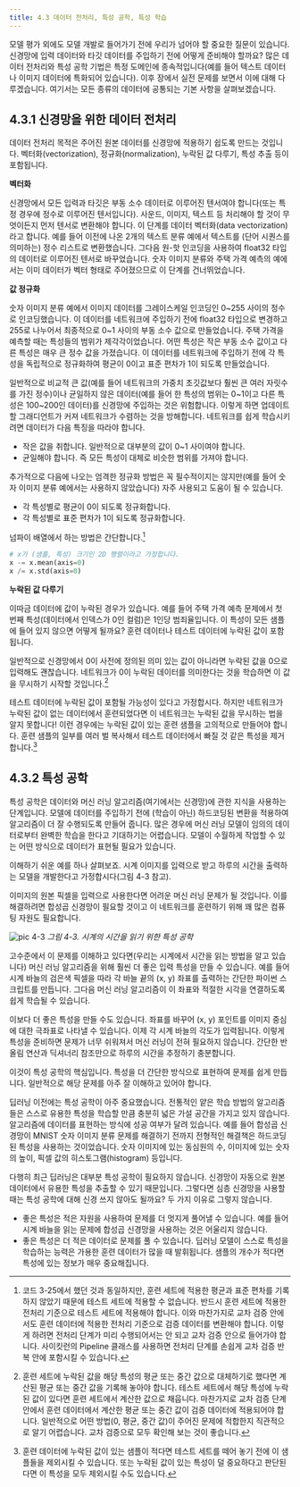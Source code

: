 ```yaml
---
title: 4.3 데이터 전처리, 특성 공학, 특성 학습
---
```


모델 평가 외에도 모델 개발로 들어가기 전에 우리가 넘어야 할 중요한 질문이 있습니다. 신경망에 입력 데이터와 타깃 데이터를 주입하기 전에 어떻게 준비해야 할까요? 많은 데이터 전처리와 특성 공학 기법은 특정 도메인에 종속적입니다(예를 들어 텍스트 데이터나 이미지 데이터에 특화되어 있습니다). 이후 장에서 실전 문제를 보면서 이에 대해 다루겠습니다. 여기서는 모든 종류의 데이터에 공통되는 기본 사항을 살펴보겠습니다.

## 4.3.1 신경망을 위한 데이터 전처리

데이터 전처리 목적은 주어진 원본 데이터를 신경망에 적용하기 쉽도록 만드는 것입니다. 벡터화(vectorization), 정규화(normalization), 누락된 값 다루기, 특성 추출 등이 포함됩니다.

**벡터화**

신경망에서 모든 입력과 타깃은 부동 소수 데이터로 이루어진 텐서여야 합니다(또는 특정 경우에 정수로 이루어진 텐서입니다). 사운드, 이미지, 텍스트 등 처리해야 할 것이 무엇이든지 먼저 텐서로 변환해야 합니다. 이 단계를 데이터 벡터화(data vectorization)라고 합니다. 예를 들어 이전에 나온 2개의 텍스트 분류 예에서 텍스트를 (단어 시퀀스를 의미하는) 정수 리스트로 변환했습니다. 그다음 원-핫 인코딩을 사용하여 float32 타입의 데이터로 이루어진 텐서로 바꾸었습니다. 숫자 이미지 분류와 주택 가격 예측의 예에서는 이미 데이터가 벡터 형태로 주어졌으므로 이 단계를 건너뛰었습니다.

**값 정규화**

숫자 이미지 분류 예에서 이미지 데이터를 그레이스케일 인코딩인 0~255 사이의 정수로 인코딩했습니다. 이 데이터를 네트워크에 주입하기 전에 float32 타입으로 변경하고 255로 나누어서 최종적으로 0~1 사이의 부동 소수 값으로 만들었습니다. 주택 가격을 예측할 때는 특성들의 범위가 제각각이었습니다. 어떤 특성은 작은 부동 소수 값이고 다른 특성은 매우 큰 정수 값을 가졌습니다. 이 데이터를 네트워크에 주입하기 전에 각 특성을 독립적으로 정규화하여 평균이 0이고 표준 편차가 1이 되도록 만들었습니다.

일반적으로 비교적 큰 값(예를 들어 네트워크의 가중치 초깃값보다 훨씬 큰 여러 자릿수를 가진 정수)이나 균일하지 않은 데이터(예를 들어 한 특성의 범위는 0~1이고 다른 특성은 100~200인 데이터)를 신경망에 주입하는 것은 위험합니다. 이렇게 하면 업데이트할 그래디언트가 커져 네트워크가 수렴하는 것을 방해합니다. 네트워크를 쉽게 학습시키려면 데이터가 다음 특징을 따라야 합니다.

- 작은 값을 취합니다. 일반적으로 대부분의 값이 0~1 사이여야 합니다.
- 균일해야 합니다. 즉 모든 특성이 대체로 비슷한 범위를 가져야 합니다.

추가적으로 다음에 나오는 엄격한 정규화 방법은 꼭 필수적이지는 않지만(예를 들어 숫자 이미지 분류 예에서는 사용하지 않았습니다) 자주 사용되고 도움이 될 수 있습니다.

- 각 특성별로 평균이 0이 되도록 정규화합니다.
- 각 특성별로 표준 편차가 1이 되도록 정규화합니다.

넘파이 배열에서 하는 방법은 간단합니다.[^1]

[^1]: 코드 3-25에서 했던 것과 동일하지만, 훈련 세트에 적용한 평균과 표준 편차를 기록하지 않았기 때문에 테스트 세트에 적용할 수 없습니다. 반드시 훈련 세트에 적용한 전처리 기준으로 테스트 세트에 적용해야 합니다. 이와 마찬가지로 교차 검증 안에서도 훈련 데이터에 적용한 전처리 기준으로 검증 데이터를 변환해야 합니다. 이렇게 하려면 전처리 단계가 미리 수행되어서는 안 되고 교차 검증 안으로 들어가야 합니다. 사이킷런의 Pipeline 클래스를 사용하면 전처리 단계를 손쉽게 교차 검증 반복 안에 포함시킬 수 있습니다.

```python
# x가 (샘플, 특성) 크기인 2D 행렬이라고 가정합니다.
x -= x.mean(axis=0)
x /= x.std(axis=0)
```

**누락된 값 다루기**

이따금 데이터에 값이 누락된 경우가 있습니다. 예를 들어 주택 가격 예측 문제에서 첫 번째 특성(데이터에서 인덱스가 0인 컬럼)은 1인당 범죄율입니다. 이 특성이 모든 샘플에 들어 있지 않으면 어떻게 될까요? 훈련 데이터나 테스트 데이터에 누락된 값이 포함됩니다.

일반적으로 신경망에서 0이 사전에 정의된 의미 있는 값이 아니라면 누락된 값을 0으로 입력해도 괜찮습니다. 네트워크가 0이 누락된 데이터를 의미한다는 것을 학습하면 이 값을 무시하기 시작할 것입니다.[^2]

[^2]: 훈련 세트에 누락된 값을 해당 특성의 평균 또는 중간 값으로 대체하기로 했다면 계산된 평균 또는 중간 값을 기록해 놓아야 합니다. 테스트 세트에서 해당 특성에 누락된 값이 있다면 훈련 세트에서 계산한 값으로 채웁니다. 마찬가지로 교차 검증 단계 안에서 훈련 데이터에서 계산한 평균 또는 중간 값이 검증 데이터에 적용되어야 합니다. 일반적으로 어떤 방법(0, 평균, 중간 값)이 주어진 문제에 적합한지 직관적으로 알기 어렵습니다. 교차 검증으로 모두 확인해 보는 것이 좋습니다.

테스트 데이터에 누락된 값이 포함될 가능성이 있다고 가정합시다. 하지만 네트워크가 누락된 값이 없는 데이터에서 훈련되었다면 이 네트워크는 누락된 값을 무시하는 법을 알지 못합니다! 이런 경우에는 누락된 값이 있는 훈련 샘플을 고의적으로 만들어야 합니다. 훈련 샘플의 일부를 여러 벌 복사해서 테스트 데이터에서 빠질 것 같은 특성을 제거합니다.[^3]

[^3]: 훈련 데이터에 누락된 값이 있는 샘플이 적다면 테스트 세트를 떼어 놓기 전에 이 샘플들을 제외시킬 수 있습니다. 또는 누락된 값이 있는 특성이 덜 중요하다고 판단된다면 이 특성을 모두 제외시킬 수도 있습니다.

## 4.3.2 특성 공학

특성 공학은 데이터와 머신 러닝 알고리즘(여기에서는 신경망)에 관한 지식을 사용하는 단계입니다. 모델에 데이터를 주입하기 전에 (학습이 아닌) 하드코딩된 변환을 적용하여 알고리즘이 더 잘 수행되도록 만들어 줍니다. 많은 경우에 머신 러닝 모델이 임의의 데이터로부터 완벽한 학습을 한다고 기대하기는 어렵습니다. 모델이 수월하게 작업할 수 있는 어떤 방식으로 데이터가 표현될 필요가 있습니다.

이해하기 쉬운 예를 하나 살펴보죠. 시계 이미지를 입력으로 받고 하루의 시간을 출력하는 모델을 개발한다고 가정합시다(그림 4-3 참고).

이미지의 원본 픽셀을 입력으로 사용한다면 어려운 머신 러닝 문제가 될 것입니다. 이를 해결하려면 합성곱 신경망이 필요할 것이고 이 네트워크를 훈련하기 위해 꽤 많은 컴퓨팅 자원도 필요합니다.

![pic 4-3](https://dpzbhybb2pdcj.cloudfront.net/chollet/Figures/04fig03.jpg)
_그림 4-3. 시계의 시간을 읽기 위한 특성 공학_

고수준에서 이 문제를 이해하고 있다면(우리는 시계에서 시간을 읽는 방법을 알고 있습니다) 머신 러닝 알고리즘을 위해 훨씬 더 좋은 입력 특성을 만들 수 있습니다. 예를 들어 시계 바늘의 검은색 픽셀을 따라 각 바늘 끝의 (x, y) 좌표를 출력하는 간단한 파이썬 스크립트를 만듭니다. 그다음 머신 러닝 알고리즘이 이 좌표와 적절한 시각을 연결하도록 쉽게 학습될 수 있습니다.

이보다 더 좋은 특성을 만들 수도 있습니다. 좌표를 바꾸어 (x, y) 포인트를 이미지 중심에 대한 극좌표로 나타낼 수 있습니다. 이제 각 시계 바늘의 각도가 입력됩니다. 이렇게 특성을 준비하면 문제가 너무 쉬워져서 머신 러닝이 전혀 필요하지 않습니다. 간단한 반올림 연산과 딕셔너리 참조만으로 하루의 시간을 추정하기 충분합니다.

이것이 특성 공학의 핵심입니다. 특성을 더 간단한 방식으로 표현하여 문제를 쉽게 만듭니다. 일반적으로 해당 문제를 아주 잘 이해하고 있어야 합니다.

딥러닝 이전에는 특성 공학이 아주 중요했습니다. 전통적인 얕은 학습 방법의 알고리즘들은 스스로 유용한 특성을 학습할 만큼 충분히 넓은 가설 공간을 가지고 있지 않습니다. 알고리즘에 데이터를 표현하는 방식에 성공 여부가 달려 있습니다. 예를 들어 합성곱 신경망이 MNIST 숫자 이미지 분류 문제를 해결하기 전까지 전형적인 해결책은 하드코딩된 특성을 사용하는 것이었습니다. 숫자 이미지에 있는 동심원의 수, 이미지에 있는 숫자의 높이, 픽셀 값의 히스토그램(histogram) 등입니다.

다행히 최근 딥러닝은 대부분 특성 공학이 필요하지 않습니다. 신경망이 자동으로 원본 데이터에서 유용한 특성을 추출할 수 있기 때문입니다. 그렇다면 심층 신경망을 사용할 때는 특성 공학에 대해 신경 쓰지 않아도 될까요? 두 가지 이유로 그렇지 않습니다.

- 좋은 특성은 적은 자원을 사용하여 문제를 더 멋지게 풀어낼 수 있습니다. 예를 들어 시계 바늘을 읽는 문제에 합성곱 신경망을 사용하는 것은 어울리지 않습니다.
- 좋은 특성은 더 적은 데이터로 문제를 풀 수 있습니다. 딥러닝 모델이 스스로 특성을 학습하는 능력은 가용한 훈련 데이터가 많을 때 발휘됩니다. 샘플의 개수가 적다면 특성에 있는 정보가 매우 중요해집니다.
